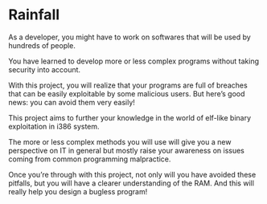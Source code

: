 # Rainfall

As a developer, you might have to work on softwares that will be used by hundreds of
people.

You have learned to develop more or less complex programs without taking security
into account.

With this project, you will realize that your programs are full of breaches that can be
easily exploitable by some malicious users. But here’s good news: you can avoid them
very easily!

This project aims to further your knowledge in the world of elf-like binary exploitation
in i386 system.

The more or less complex methods you will use will give you a new perspective on IT
in general but mostly raise your awareness on issues coming from common programming
malpractice.

Once you’re through with this project, not only will you have avoided these pitfalls,
but you will have a clearer understanding of the RAM. And this will really help you
design a bugless program!
